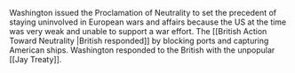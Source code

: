 Washington issued the Proclamation of Neutrality to set the precedent of staying uninvolved in European wars and affairs because the US at the time was very weak and unable to support a war effort. The [[British Action Toward Neutrality |British responded]] by blocking ports and capturing American ships. Washington responded to the British with the unpopular [[Jay Treaty]].